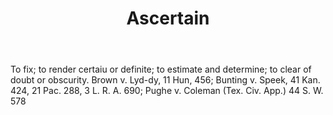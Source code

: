 ---
title: Ascertain
letter: A
permalink: "/definitions/bld-ascertain.html"
body: To fix; to render certaiu or definite; to estimate and determine; to clear of
  doubt or obscurity. Brown v. Lyd-dy, 11 Hun, 456; Bunting v. Speek, 41 Kan. 424,
  21 Pac. 288, 3 L. R. A. 690; Pughe v. Coleman (Tex. Civ. App.) 44 S. W. 578
published_at: '2018-07-07'
source: Black's Law Dictionary 2nd Ed (1910)
layout: post
---